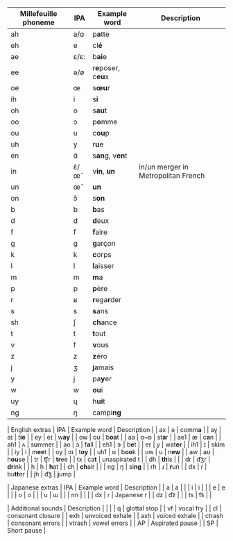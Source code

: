 | Millefeuille phoneme | IPA | Example word | Description |
| ------------- | ------------- | ------------- | ------------- |
| ah |  a/ɑ | p**a**tte | |
| eh  | e | cl**é** |  |
| ae | ɛ/ɛ: | b**ai**e | |
| ee | ə/ø  | r**e**poser,  c**eu**x |  |
| oe | œ | s**œu**r |  |
| ih | i | s**i** |  |
| oh  | o | s**au**t |  |
| oo | ɔ | p**o**mme |  |
| ou | u | c**ou**p |  |
| uh  | y | r**u**e |  |
| en  | ɑ̃ | s**an**g, v**en**t |   |
| in  | ɛ̃/œ̃ | v**in**, **un** | in/un merger in Metropolitan French |
| un  | œ̃ | **un** |  |
| on | ɔ̃ | s**on**  |  |
| b | b | **b**as  |  |
| d | d |  **d**eux |  |
| f | f | **f**aire |  |
| g | g | **g**arçon |  |
| k | k | **c**orps |   |
| l  | l | **l**aisser |  |
| m  | m | **m**a |  |
| p | p | **p**ère  |  |
| r | ʁ |  **r**ega**r**der |  |
| s | s |  **s**ans | |
| sh  | ʃ | **ch**ance |  |
| t  | t | **t**out |  |
| v | f | **v**ous |  |
| z  | z | **z**éro |  |
| j  | ʒ | **j**amais |  |
| y | j | pa**y**er |  |
| w | w | **ou**i |  |
| uy | ɥ | h**ui**t  |  |
| ng  | ŋ | campi**ng** |  |

| English extras | IPA | Example word | Description | 
| ax | ə | comm**a** |
| ay  |  aɪ | t**ie** |
| ey |  eɪ | w**ay** |
| ow |  oʊ  | b**oa**t |
| aa |  ɑ~ɒ | st**a**r |
| ae1 | æ | c**a**n |
| ah1  | ʌ | s**u**mmer |
| ao | ɔ | f**a**ll |
| eh1 | ɝ | b**e**t |
| er  | y | wat**er** |
| ih1  | ɪ | sk**i**m |
| iy  | i | m**ee**t |
| oy  | ɔɪ | t**oy** |
| uh1 | ʊ | b**oo**k |
| uw | u | n**ew** |
| aw | aʊ | h**ou**se |
| tr | t͡ʃr | **tr**ee |
| tx | ca**t** | unaspirated t |
| dh | **th**is |  |
| dr | d͡ʒr | **dr**ink |
| h | h | **h**at |
| ch | **ch**air | |
| ng | ŋ | si**ng** |
| rh  | ɹ | **r**un |
| dx  | ɾ | bu**tt**er |
| jh  | d͡ʒ | **j**ump  |

| Japanese extras | IPA | Example word | Description | 
| a | a |  |
| i  |  i |  |
| e |  e | |
| o |  o  | |
| u | ɯ |  |
| nn |  |  |
| dx  | ɾ |  Japanese r |
| dz  | d͡z |   |
| ts  | t͡s |   |

| Additional sounds | Description | | |
| q | glottal stop |
| vf  |  vocal fry  |
| cl | consonant closure |
| exh | unvoiced exhale |
| axh | voiced exhale |
| ctrash | consonant errors |
| vtrash  | vowel errors |
| AP | Aspirated pause |
| SP  | Short pause |
